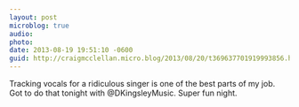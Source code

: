 ```yaml
---
layout: post
microblog: true
audio: 
photo: 
date: 2013-08-19 19:51:10 -0600
guid: http://craigmcclellan.micro.blog/2013/08/20/t369637701919993856.html
---
```

Tracking vocals for a ridiculous singer is one of the best parts of my job. Got to do that tonight with @DKingsleyMusic. Super fun night.
